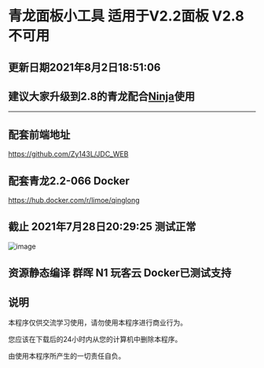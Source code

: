 # 青龙面板小工具 适用于V2.2面板 V2.8不可用 
## 更新日期2021年8月2日18:51:06
## 建议大家升级到2.8的青龙配合[Ninja](https://github.com/MoonBegonia/ninja)使用
----

## 配套前端地址
https://github.com/Zy143L/JDC_WEB

## 配套青龙2.2-066 Docker
https://hub.docker.com/r/limoe/qinglong

## 截止 2021年7月28日20:29:25 测试正常 

![image](https://user-images.githubusercontent.com/21352718/127322344-9a193812-9e5c-4b39-941a-9c056baca089.png)

## 资源静态编译 群晖 N1 玩客云 Docker已测试支持



## 说明
本程序仅供交流学习使用，请勿使用本程序进行商业行为。

您应该在下载后的24小时内从您的计算机中删除本程序。

由使用本程序所产生的一切责任自负。

